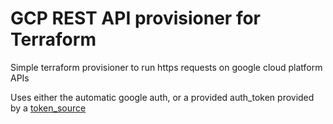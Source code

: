 # GCP REST API provisioner for Terraform

Simple terraform provisioner to run https requests on google cloud platform APIs

Uses either the automatic google auth, or a provided auth_token provided by a [token_source](https://www.terraform.io/docs/providers/google/d/datasource_google_service_account_access_token.html)

 

